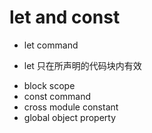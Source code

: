 # let and const
+ let command
 - let 只在所声明的代码块内有效
+ block scope
+ const command
+ cross module constant
+ global object property
